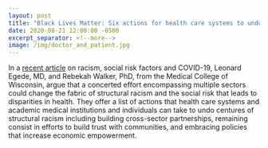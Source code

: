 ```yaml
---
layout: post
title: "Black Lives Matter: Six actions for health care systems to undo structural racism"
date: 2020-08-21 12:00:00 -0500
excerpt_separator: <!--more-->
image: /img/doctor_and_patient.jpg
---
```


In a [recent article][recent-article] on racism, social risk factors and COVID-19, Leonard Egede, MD, and Rebekah Walker, PhD, from the Medical College of <!--more--> Wisconsin, argue that a concerted effort encompassing multiple sectors could change the fabric of structural racism and the social risk that leads to disparities in health. They offer a list of actions that health care systems and academic medical institutions and individuals can take to undo centures of structural racism including building cross-sector partnerships, remaining consist in efforts to build trust with communities, and embracing policies that increase economic empowerment.

[recent-article]: http://r20.rs6.net/tn.jsp?f=001SIy07b_qfuiDOANx7i28Q2GMT4xq7afnxLBYcNXkQvNTQsi7O04uKLihrMlzENZCcnzRvqLzr8dVolUl_yZshqnVcv0nYhYYl0Q7COK3BXL-CNOHlPqmSqQM6LxKUdyc6NALy1MTi7OefTdijDGM6230Q0dahdiEtCASJDTwg4a0ZarC58p-MSrW1STFfpj8Cnn5GwxGmxxcf5bpnMuM5_7-UyAmRUVmMeheM1wWObo=&c=fSZTNosNsX6Ww6fgY8NniYmNOeEF9rmIkC9Cm-P3rnzCPfFrPg9Wkg==&ch=EfxYkgmegn_vIBsHtdT0DS9OGwG_hwg27IPbDhrrx52Ca0-tmGaFEA==
